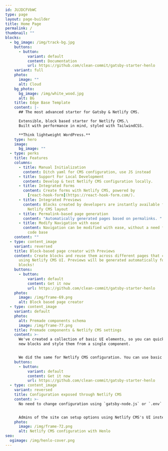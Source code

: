 ```yaml
---
id: JUJDCFVbWC
type: page
layout: page-builder
title: Home Page
permalink: /
thumbnail: ""
blocks:
  - bg_image: /img/track-bg.jpg
    buttons:
      - button:
          variant: default
          content: Documentation
          url: https://github.com/clean-commit/gatsby-starter-henlo
    variant: full
    photo:
      image: ""
      alt: Cloud
    bg_photo:
      bg_image: /img/white_wood.jpg
      alt: BG
    title: Edge Base Template
    content: |-
      ## The most advanced starter for Gatsby & Netlify CMS.

      Extensible, block based starter for Netlify CMS.\
      Built with performance in mind, styled with TailwindCSS.

      **Think lightweight WordPress.**
    type: hero
    image:
      bg_image: ""
  - type: perks
    title: Features
    columns:
      - title: Manual Initialization
        content: Ditch yaml for CMS configuration, use JS instead
      - title: Support For Local Development
        content: Develop & test Netlify CMS configuration locally.
      - title: Integrated Forms
        content: Create forms with Netlify CMS, powered by
          [react-hook-form](https://react-hook-form.com/).
      - title: Integrated Previews
        content: Blocks created by developers are instantly available for previews from
          Netlify CMS layout
      - title: Permalink-based page generation
        content: "Automatically generated pages based on permalinks. "
      - title: Modify Navigation with ease
        content: Navigation can be modified with ease, without a need for changing the
          code base
    content: ""
  - type: content_image
    variant: reversed
    title: Block-based page creator with Previews
    content: Create blocks and reuse them across different pages that can be created
      using Netlify CMS UI. Previews will be generated automatically for all
      blocks!
    buttons:
      - button:
          variant: default
          content: Get it now
          url: https://github.com/clean-commit/gatsby-starter-henlo
    photo:
      image: /img/frame-69.png
      alt: Block based page creator
  - type: content_image
    variant: default
    photo:
      alt: Premade components schema
      image: /img/frame-77.png
    title: Premade components & Netlify CMS settings
    content: >-
      We've created a collection of basic UI elements, so you can quickly create
      new blocks and style them from a single component.


      We did the same for Netlify CMS configuration. You can use basic fields to create new blocks quicker then ever!
    buttons:
      - button:
          variant: default
          content: Get it now
          url: https://github.com/clean-commit/gatsby-starter-henlo
  - type: content_image
    variant: reversed
    title: Configuration exposed through Netlify CMS
    content: >-
      No need to change configuration using `gatsby-node.js` or `.env` files!


      Admins of the site can setup options using Netlify CMS's UI instead. This allows for reusable themes & templates
    photo:
      image: /img/frame-72.png
      alt: Netlify CMS configuration with Henlo
seo:
  ogimage: /img/henlo-cover.png
---
```

